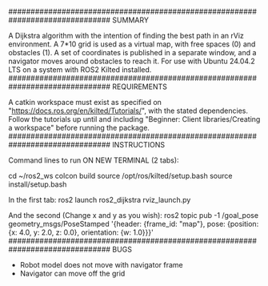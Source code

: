 ###############################################################################
SUMMARY

A Dijkstra algorithm with the intention of finding the best path in an rViz environment. A 7*10 grid is used as a virtual map, with free spaces (0) and obstacles (1). A set of coordinates is published in a separate window, and a navigator moves around obstacles to reach it. For use with Ubuntu 24.04.2 LTS on a system with ROS2 Kilted installed. 
###############################################################################
REQUIREMENTS

A catkin workspace must exist as specified on "https://docs.ros.org/en/kilted/Tutorials/", with the stated dependencies. Follow the tutorials up until and including "Beginner: Client libraries/Creating a workspace" before running the package.
###############################################################################
INSTRUCTIONS

Command lines to run ON NEW TERMINAL (2 tabs):

cd ~/ros2_ws
colcon build
source /opt/ros/kilted/setup.bash
source install/setup.bash

In the first tab:
ros2 launch ros2_dijkstra rviz_launch.py

And the second (Change x and y as you wish):
ros2 topic pub -1 /goal_pose geometry_msgs/PoseStamped '{header: {frame_id: "map"}, pose: {position: {x: 4.0, y: 2.0, z: 0.0}, orientation: {w: 1.0}}}'
###############################################################################
BUGS

- Robot model does not move with navigator frame
- Navigator can move off the grid
